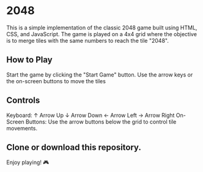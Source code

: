 # 2048
This is a simple implementation of the classic 2048 game built using HTML, CSS, and JavaScript. The game is played on a 4x4 grid where the objective is to merge tiles with the same numbers to reach the tile "2048".

## How to Play

Start the game by clicking the "Start Game" button.
Use the arrow keys or the on-screen buttons to move the tiles

## Controls

Keyboard:
↑ Arrow Up
↓ Arrow Down
← Arrow Left
→ Arrow Right
On-Screen Buttons: Use the arrow buttons below the grid to control tile movements.

## Clone or download this repository.


Enjoy playing! 🎮
